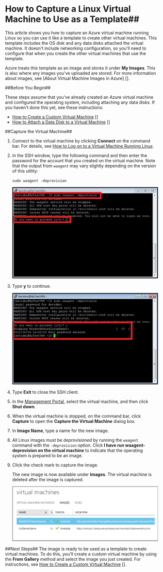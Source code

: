 <properties linkid="manage-linux-howto-capture-an-image" urlDisplayName="Capture an image" pageTitle="Capture an image of a virtual machine running Linux" metaKeywords="Azure Linux vm, Linux vm" description="Learn how to capture an image of an Azure virtual machine (VM) running Linux. " metaCanonical="" services="virtual-machines" documentationCenter="" title="How to Capture an Image of a Virtual Machine Running Linux" authors="kathydav" solutions="" manager="jeffreyg" editor="tysonn" />



# How to Capture a Linux Virtual Machine to Use as a Template##

This article shows you how to capture an Azure virtual machine running Linux so you can use it like a template to create other virtual machines. This template includes the OS disk and any data disks attached the virtual machine. It doesn't include networking configuration, so you'll need to configure that when you create the other virtual machines that use the template.

Azure treats this template as an image and stores it under **My Images**. This is also where any images you've uploaded are stored. For more information about images, see [About Virtual Machine Images in Azure] [].

##Before You Begin##

These steps assume that you've already created an Azure virtual machine and configured the operating system, including attaching any data disks. If you haven't done this yet, see these instructions:

- [How to Create a Custom Virtual Machine] []
- [How to Attach a Data Disk to a Virtual Machine] []

##Capture the Virtual Machine##

1. Connect to the virtual machine by clicking **Connect** on the command bar. For details, see [How to Log on to a Virtual Machine Running Linux][].

2. In the SSH window, type the following command and then enter the password for the account that you created on the virtual machine.  Note that the output from `waagent` may vary slightly depending on the version of this utility:

	`sudo waagent -deprovision`

	![Deprovision the virtual machine](./media/virtual-machines-linux-capture-image/LinuxDeprovision.png)


3. Type **y** to continue.

	![Deprovision of virtual machine successful](./media/virtual-machines-linux-capture-image/LinuxDeprovision2.png)

4. Type **Exit** to close the SSH client.

5. In the [Management Portal](http://manage.windowsazure.cn), select the virtual machine, and then click **Shut down**.

6. When the virtual machine is stopped, on the command bar, click **Capture** to open the **Capture the Virtual Machine** dialog box.

7.	In **Image Name**, type a name for the new image.

8.	All Linux images must be *deprovisioned* by running the `waagent` command with the `-deprovision` option. Click **I have run waagent-deprovision on the virtual machine** to indicate that the operating system is prepared to be an image.

9.	Click the check mark to capture the image.

	The new image is now available under **Images**. The virtual machine is deleted after the image is captured.

	![Image capture successful](./media/virtual-machines-linux-capture-image/VMCapturedImageAvailable.png)

##Next Steps##
The image is ready to be used as a template to create virtual machines. To do this, you'll create a custom virtual machine by using the **From Gallery** method and select the image you just created. For instructions, see [How to Create a Custom Virtual Machine] [].
	
[How to Log on to a Virtual Machine Running Linux]: ../virtual-machines-linux-how-to-log-on
[Manage Disks and Images]:http://msdn.microsoft.com/zh-cn/library/azure/jj672979.aspx
[How to Create a Custom Virtual Machine]: ../virtual-machines-create-custom/
[How to Attach a Data Disk to a Virtual Machine]: ../storage-windows-attach-disk/

